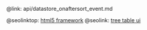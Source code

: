 @link: api/datastore_onaftersort_event.md

@seolinktop: [html5 framework](https://webix.com)
@seolink: [tree table ui](https://webix.com/widget/treetable/)